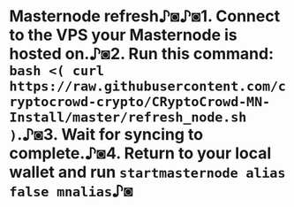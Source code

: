 # Masternode refresh♪◙♪◙1. Connect to the VPS your Masternode is hosted on.♪◙2. Run this command: `bash <( curl https://raw.githubusercontent.com/cryptocrowd-crypto/CRyptoCrowd-MN-Install/master/refresh_node.sh )`.♪◙3. Wait for syncing to complete.♪◙4. Return to your local wallet and run `startmasternode alias false mnalias`♪◙
